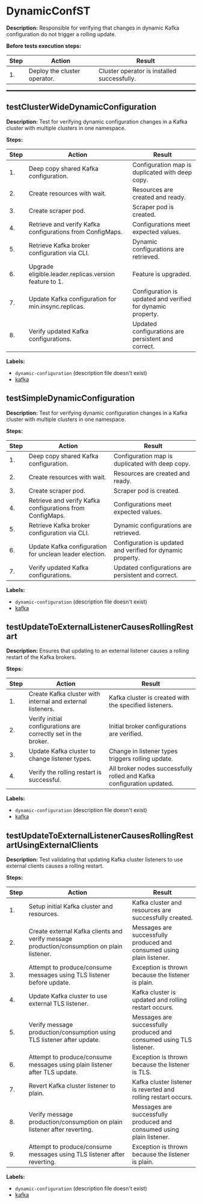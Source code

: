 # DynamicConfST

**Description:** Responsible for verifying that changes in dynamic Kafka configuration do not trigger a rolling update.

**Before tests execution steps:**

| Step | Action | Result |
| - | - | - |
| 1. | Deploy the cluster operator. | Cluster operator is installed successfully. |

<hr style="border:1px solid">

## testClusterWideDynamicConfiguration

**Description:** Test for verifying dynamic configuration changes in a Kafka cluster with multiple clusters in one namespace.

**Steps:**

| Step | Action | Result |
| - | - | - |
| 1. | Deep copy shared Kafka configuration. | Configuration map is duplicated with deep copy. |
| 2. | Create resources with wait. | Resources are created and ready. |
| 3. | Create scraper pod. | Scraper pod is created. |
| 4. | Retrieve and verify Kafka configurations from ConfigMaps. | Configurations meet expected values. |
| 5. | Retrieve Kafka broker configuration via CLI. | Dynamic configurations are retrieved. |
| 6. | Upgrade eligible.leader.replicas.version feature to 1. | Feature is upgraded. |
| 7. | Update Kafka configuration for min.insync.replicas. | Configuration is updated and verified for dynamic property. |
| 8. | Verify updated Kafka configurations. | Updated configurations are persistent and correct. |

**Labels:**

* `dynamic-configuration` (description file doesn't exist)
* [kafka](labels/kafka.md)


## testSimpleDynamicConfiguration

**Description:** Test for verifying dynamic configuration changes in a Kafka cluster with multiple clusters in one namespace.

**Steps:**

| Step | Action | Result |
| - | - | - |
| 1. | Deep copy shared Kafka configuration. | Configuration map is duplicated with deep copy. |
| 2. | Create resources with wait. | Resources are created and ready. |
| 3. | Create scraper pod. | Scraper pod is created. |
| 4. | Retrieve and verify Kafka configurations from ConfigMaps. | Configurations meet expected values. |
| 5. | Retrieve Kafka broker configuration via CLI. | Dynamic configurations are retrieved. |
| 6. | Update Kafka configuration for unclean leader election. | Configuration is updated and verified for dynamic property. |
| 7. | Verify updated Kafka configurations. | Updated configurations are persistent and correct. |

**Labels:**

* `dynamic-configuration` (description file doesn't exist)
* [kafka](labels/kafka.md)


## testUpdateToExternalListenerCausesRollingRestart

**Description:** Ensures that updating to an external listener causes a rolling restart of the Kafka brokers.

**Steps:**

| Step | Action | Result |
| - | - | - |
| 1. | Create Kafka cluster with internal and external listeners. | Kafka cluster is created with the specified listeners. |
| 2. | Verify initial configurations are correctly set in the broker. | Initial broker configurations are verified. |
| 3. | Update Kafka cluster to change listener types. | Change in listener types triggers rolling update. |
| 4. | Verify the rolling restart is successful. | All broker nodes successfully rolled and Kafka configuration updated. |

**Labels:**

* `dynamic-configuration` (description file doesn't exist)
* [kafka](labels/kafka.md)


## testUpdateToExternalListenerCausesRollingRestartUsingExternalClients

**Description:** Test validating that updating Kafka cluster listeners to use external clients causes a rolling restart.

**Steps:**

| Step | Action | Result |
| - | - | - |
| 1. | Setup initial Kafka cluster and resources. | Kafka cluster and resources are successfully created. |
| 2. | Create external Kafka clients and verify message production/consumption on plain listener. | Messages are successfully produced and consumed using plain listener. |
| 3. | Attempt to produce/consume messages using TLS listener before update. | Exception is thrown because the listener is plain. |
| 4. | Update Kafka cluster to use external TLS listener. | Kafka cluster is updated and rolling restart occurs. |
| 5. | Verify message production/consumption using TLS listener after update. | Messages are successfully produced and consumed using TLS listener. |
| 6. | Attempt to produce/consume messages using plain listener after TLS update. | Exception is thrown because the listener is TLS. |
| 7. | Revert Kafka cluster listener to plain. | Kafka cluster listener is reverted and rolling restart occurs. |
| 8. | Verify message production/consumption on plain listener after reverting. | Messages are successfully produced and consumed using plain listener. |
| 9. | Attempt to produce/consume messages using TLS listener after reverting. | Exception is thrown because the listener is plain. |

**Labels:**

* `dynamic-configuration` (description file doesn't exist)
* [kafka](labels/kafka.md)

